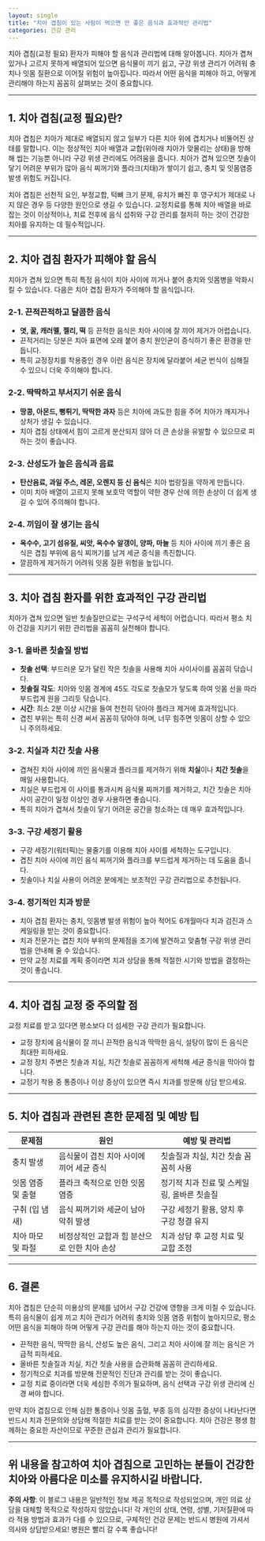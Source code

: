```yaml
---
layout: single
title: "치아 겹침이 있는 사람이 먹으면 안 좋은 음식과 효과적인 관리법"
categories: 건강 관리
---
```

치아 겹침(교정 필요) 환자가 피해야 할 음식과 관리법에 대해 알아봅니다. 치아가 겹쳐 있거나 고르지 못하게 배열되어 있으면 음식물이 끼기 쉽고, 구강 위생 관리가 어려워 충치나 잇몸 질환으로 이어질 위험이 높아집니다. 따라서 어떤 음식을 피해야 하고, 어떻게 관리해야 하는지 꼼꼼히 살펴보는 것이 중요합니다.

---

## 1. 치아 겹침(교정 필요)란?

치아 겹침은 치아가 제대로 배열되지 않고 일부가 다른 치아 위에 겹치거나 비뚤어진 상태를 말합니다. 이는 정상적인 치아 배열과 교합(위아래 치아가 맞물리는 상태)을 방해해 씹는 기능뿐 아니라 구강 위생 관리에도 어려움을 줍니다. 치아가 겹쳐 있으면 칫솔이 닿기 어려운 부위가 많아 음식 찌꺼기와 플라크(치태)가 쌓이기 쉽고, 충치 및 잇몸염증 발생 위험도 커집니다.

치아 겹침은 선천적 요인, 부정교합, 턱뼈 크기 문제, 유치가 빠진 후 영구치가 제대로 나지 않은 경우 등 다양한 원인으로 생길 수 있습니다. 교정치료를 통해 치아 배열을 바로잡는 것이 이상적이나, 치료 전후에 음식 섭취와 구강 관리를 철저히 하는 것이 건강한 치아를 유지하는 데 필수적입니다.

---

## 2. 치아 겹침 환자가 피해야 할 음식

치아가 겹쳐 있으면 특히 특정 음식이 치아 사이에 끼거나 붙어 충치와 잇몸병을 악화시킬 수 있습니다. 다음은 치아 겹침 환자가 주의해야 할 음식입니다.

### 2-1. 끈적끈적하고 달콤한 음식

- **엿, 꿀, 캐러멜, 젤리, 떡** 등 끈적한 음식은 치아 사이에 잘 끼어 제거가 어렵습니다.
- 끈적거리는 당분은 치아 표면에 오래 붙어 충치 원인균이 증식하기 좋은 환경을 만듭니다.
- 특히 교정장치를 착용중인 경우 이런 음식은 장치에 달라붙어 세균 번식이 심해질 수 있으니 더욱 주의해야 합니다.

### 2-2. 딱딱하고 부서지기 쉬운 음식

- **땅콩, 아몬드, 뻥튀기, 딱딱한 과자** 등은 치아에 과도한 힘을 주어 치아가 깨지거나 상처가 생길 수 있습니다.
- 치아 겹침 상태에서 힘이 고르게 분산되지 않아 더 큰 손상을 유발할 수 있으므로 피하는 것이 좋습니다.

### 2-3. 산성도가 높은 음식과 음료

- **탄산음료, 과일 주스, 레몬, 오렌지 등 신 음식**은 치아 법랑질을 약하게 만듭니다.
- 이미 치아 배열이 고르지 못해 보호막 역할이 약한 경우 산에 의한 손상이 더 쉽게 생길 수 있어 주의해야 합니다.

### 2-4. 끼임이 잘 생기는 음식

- **옥수수, 고기 섬유질, 씨앗, 옥수수 알갱이, 양파, 마늘** 등 치아 사이에 끼기 좋은 음식은 겹침 부위에 음식 찌꺼기를 남겨 세균 증식을 촉진합니다.
- 깔끔하게 제거하기 어려워 잇몸 질환 위험을 높입니다.

---

## 3. 치아 겹침 환자를 위한 효과적인 구강 관리법

치아가 겹쳐 있으면 일반 칫솔질만으로는 구석구석 세척이 어렵습니다. 따라서 평소 치아 건강을 지키기 위한 관리법을 꼼꼼히 실천해야 합니다.

### 3-1. 올바른 칫솔질 방법

- **칫솔 선택**: 부드러운 모가 달린 작은 칫솔을 사용해 치아 사이사이를 꼼꼼히 닦습니다.
- **칫솔질 각도**: 치아와 잇몸 경계에 45도 각도로 칫솔모가 닿도록 하여 잇몸 선을 따라 부드럽게 원을 그리듯 닦습니다.
- **시간**: 최소 2분 이상 시간을 들여 천천히 닦아야 플라크 제거에 효과적입니다.
- 겹친 부위는 특히 신경 써서 꼼꼼히 닦아야 하며, 너무 힘주면 잇몸이 상할 수 있으니 주의하세요.

### 3-2. 치실과 치간 칫솔 사용

- 겹쳐진 치아 사이에 끼인 음식물과 플라크를 제거하기 위해 **치실**이나 **치간 칫솔**을 매일 사용합니다.
- 치실은 부드럽게 이 사이를 통과시켜 음식물 찌꺼기를 제거하고, 치간 칫솔은 치아 사이 공간이 일정 이상인 경우 사용하면 좋습니다.
- 특히 치아가 겹쳐서 칫솔이 닿기 어려운 공간을 청소하는 데 매우 효과적입니다.

### 3-3. 구강 세정기 활용

- 구강 세정기(워터픽)는 물줄기를 이용해 치아 사이를 세척하는 도구입니다.
- 겹친 치아 사이에 끼인 음식 찌꺼기와 플라크를 부드럽게 제거하는 데 도움을 줍니다.
- 칫솔이나 치실 사용이 어려운 분에게는 보조적인 구강 관리법으로 추천됩니다.

### 3-4. 정기적인 치과 방문

- 치아 겹침 환자는 충치, 잇몸병 발생 위험이 높아 적어도 6개월마다 치과 검진과 스케일링을 받는 것이 중요합니다.
- 치과 전문가는 겹친 치아 부위의 문제점을 조기에 발견하고 맞춤형 구강 위생 관리법을 안내해 줄 수 있습니다.
- 만약 교정 치료를 계획 중이라면 치과 상담을 통해 적절한 시기와 방법을 결정하는 것이 좋습니다.

---

## 4. 치아 겹침 교정 중 주의할 점

교정 치료를 받고 있다면 평소보다 더 섬세한 구강 관리가 필요합니다.

- 교정 장치에 음식물이 잘 끼니 끈적한 음식과 딱딱한 음식, 설탕이 많이 든 음식은 최대한 피하세요.
- 교정 장치 주변은 칫솔과 치실, 치간 칫솔로 꼼꼼하게 세척해 세균 증식을 막아야 합니다.
- 교정기 착용 중 통증이나 이상 증상이 있으면 즉시 치과를 방문해 상담 받으세요.

---

## 5. 치아 겹침과 관련된 흔한 문제점 및 예방 팁

| 문제점               | 원인                                          | 예방 및 관리법                           |
|--------------------|---------------------------------------------|-------------------------------------|
| 충치 발생           | 음식물이 겹친 치아 사이에 끼어 세균 증식             | 칫솔질과 치실, 치간 칫솔 꼼꼼히 사용          |
| 잇몸 염증 및 출혈      | 플라크 축적으로 인한 잇몸 염증                             | 정기적 치과 진료 및 스케일링, 올바른 칫솔질      |
| 구취 (입 냄새)       | 음식 찌꺼기와 세균이 남아 악취 발생                     | 구강 세정기 활용, 양치 후 구강 청결 유지         |
| 치아 마모 및 파절     | 비정상적인 교합과 힘 분산으로 인한 치아 손상             | 치과 상담 후 교정 치료 및 교합 조정             |

---

## 6. 결론

치아 겹침은 단순히 미용상의 문제를 넘어서 구강 건강에 영향을 크게 미칠 수 있습니다. 특히 음식물이 쉽게 끼고 치아 관리가 어려워 충치와 잇몸 염증 위험이 높아지므로, 평소 어떤 음식을 피해야 하며 어떻게 구강 관리를 해야 하는지 아는 것이 중요합니다.

- 끈적한 음식, 딱딱한 음식, 산성도 높은 음식, 그리고 치아 사이에 잘 끼는 음식은 가급적 피하세요.
- 올바른 칫솔질과 치실, 치간 칫솔 사용을 습관화해 꼼꼼히 관리하세요.
- 정기적으로 치과를 방문해 전문적인 진단과 관리를 받는 것이 좋습니다.
- 교정 치료 중이라면 더욱 세심한 주의가 필요하며, 음식 선택과 구강 위생 관리에 신경 써야 합니다.

만약 치아 겹침으로 인해 심한 통증이나 잇몸 출혈, 부종 등의 심각한 증상이 나타난다면 반드시 치과 전문의와 상담해 적절한 치료를 받는 것이 중요합니다. 치아 건강은 평생 함께하는 중요한 자산이므로 꾸준한 관심과 관리가 필요합니다.

---

위 내용을 참고하여 치아 겹침으로 고민하는 분들이 건강한 치아와 아름다운 미소를 유지하시길 바랍니다.
---

**주의 사항**: 이 블로그 내용은 일반적인 정보 제공 목적으로 작성되었으며, 개인 의료 상담을 대체할 목적으로 작성하지 않았습니다! 각 개인의 상태, 연령, 성별, 기저질환에 따라 적용 방법과 효과가 다를 수 있으므로, 구체적인 건강 문제는 반드시 병원에 가셔서 의사와 상담받으세요! 병원은 빨리 갈 수록 좋습니다!
